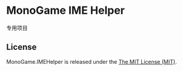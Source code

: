 # MonoGame IME Helper

专用项目

## License

MonoGame.IMEHelper is released under the [The MIT License (MIT)](https://github.com/ryancheung/MonoGame.IMEHelper/blob/master/LICENSE.txt).
